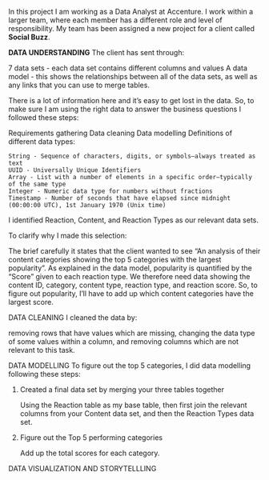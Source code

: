 In this project I am working as a Data Analyst at Accenture.
I work within a larger team, where each member has a different role and level of responsibility.
My team has been assigned a new project for a client called **Social Buzz**.

**DATA UNDERSTANDING**
The client has sent through:

  7 data sets - each data set contains different columns and values
  A data model - this shows the relationships between all of the data sets, as well as any links that you can use to merge tables.

There is a lot of information here and it’s easy to get lost in the data. So, to make sure I am using the right data to answer the business questions I followed these steps:

  Requirements gathering
  Data cleaning
  Data modelling
Definitions of different data types:

    String - Sequence of characters, digits, or symbols—always treated as text
    UUID - Universally Unique Identifiers
    Array - List with a number of elements in a specific order—typically of the same type
    Integer - Numeric data type for numbers without fractions
    Timestamp - Number of seconds that have elapsed since midnight (00:00:00 UTC), 1st January 1970 (Unix time)
I identified Reaction, Content, and Reaction Types as our relevant data sets.

To clarify why I made this selection:

  The brief carefully it states that the client wanted to see “An analysis of their content categories showing the top 5 categories with the largest popularity”.
  As explained in the data model, popularity is quantified by the “Score” given to each reaction type.
  We therefore need data showing the content ID, category, content type, reaction type, and reaction score.
  So, to figure out popularity, I’ll have to add up which content categories have the largest score.

DATA CLEANING
I cleaned the data by:
 
  removing rows that have values which are missing,
  changing the data type of some values within a column, and
  removing columns which are not relevant to this task.

DATA MODELLING
To figure out the top 5 categories, I did data modelling following these steps:

1. Created a final data set by merging your three tables together

    Using the Reaction table as my base table, then first join the relevant columns from your Content data set, and then the Reaction Types data set. 
     

2. Figure out the Top 5 performing categories

    Add up the total scores for each category.

DATA VISUALIZATION AND STORYTELLLING


